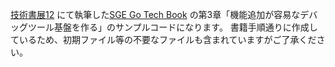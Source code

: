 [技術書展12](https://techbookfest.org/) にて執筆した[SGE Go Tech Book](https://techbookfest.org/product/6456299438997504) の第3章「機能追加が容易なデバッグツール基盤を作る」のサンプルコードになります。
書籍手順通りに作成しているため、初期ファイル等の不要なファイルも含まれていますがご了承ください。